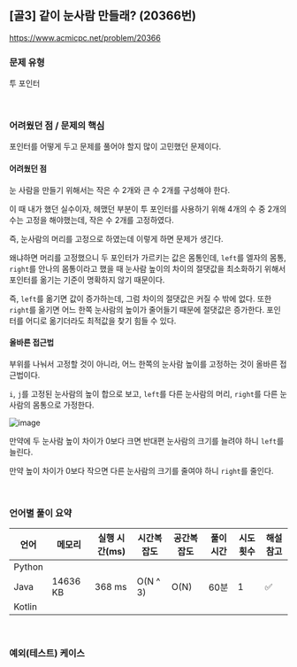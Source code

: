 ## [골3] 같이 눈사람 만들래? (20366번)

https://www.acmicpc.net/problem/20366

### 문제 유형

투 포인터

<br>

### 어려웠던 점 / 문제의 핵심

포인터를 어떻게 두고 문제를 풀어야 할지 많이 고민했던 문제이다.

#### 어려웠던 점

눈 사람을 만들기 위해서는 작은 수 2개와 큰 수 2개를 구성해야 한다.

이 때 내가 했던 실수이자, 헤맸던 부분이 투 포인터를 사용하기 위해 4개의 수 중 2개의 수는 고정을 해야했는데, 작은 수 2개를 고정하였다.

즉, 눈사람의 머리를 고정으로 하였는데 이렇게 하면 문제가 생긴다.

왜냐하면 머리를 고정했으니 두 포인터가 가르키는 값은 몸통인데, `left`를 엘자의 몸통, `right`를 안나의 몸통이라고 했을 때 눈사람 높이의 차이의 절댓값을 최소화하기 위해서 포인터를 옮기는 기준이 명확하지 않기 때문이다.

즉, `left`를 옮기면 값이 증가하는데, 그럼 차이의 절댓값은 커질 수 밖에 없다. 또한 `right`를 옮기면 어느 한쪽 눈사람의 높이가 줄어들기 때문에 절댓값은 증가한다. 포인터를 어디로 옮기더라도 최적값을 찾기 힘들 수 있다.

#### 올바른 접근법

부위를 나눠서 고정할 것이 아니라, 어느 한쪽의 눈사람 높이를 고정하는 것이 올바른 접근법이다.

`i`, `j`를 고정된 눈사람의 높이 합으로 보고, `left`를 다른 눈사람의 머리, `right`를 다른 눈사람의 몸통으로 가정한다.

![image](https://github.com/siwon-park/Problem_Solving/assets/93081720/bacedd9d-b2c5-4b0f-a9c1-ae0f4e2cff9d)

만약에 두 눈사람 높이 차이가 0보다 크면 반대편 눈사람의 크기를 늘려야 하니 `left`를 늘린다.

만약 높이 차이가 0보다 작으면 다른 눈사람의 크기를 줄여야 하니 `right`를 줄인다.

<br>

### 언어별 풀이 요약

| 언어   | 메모리   | 실행 시간(ms) | 시간복잡도 | 공간복잡도 | 풀이 시간 | 시도 횟수 | 해설 참고          |
| ------ | -------- | ------------- | ---------- | ---------- | --------- | --------- | ------------------ |
| Python |          |               |            |            |           |           |                    |
| Java   | 14636 KB | 368 ms        | O(N ^ 3)   | O(N)       | 60분      | 1         | :white_check_mark: |
| Kotlin |          |               |            |            |           |           |                    |

<br>

### 예외(테스트) 케이스

```
```

